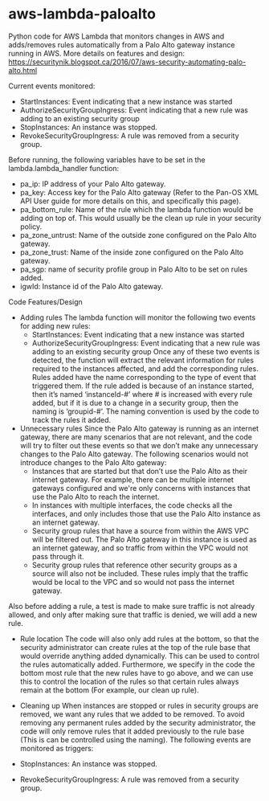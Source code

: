 # aws-lambda-paloalto

Python code for AWS Lambda that monitors changes in AWS and adds/removes rules automatically from a Palo Alto gateway instance running in AWS.
More details on features and design: https://securitynik.blogspot.ca/2016/07/aws-security-automating-palo-alto.html

Current events monitored:
  * StartInstances: Event indicating that a new instance was started
  * AuthorizeSecurityGroupIngress: Event indicating that a new rule was adding to an existing security group
  * StopInstances: An instance was stopped.
  * RevokeSecurityGroupIngress: A rule was removed from a security group.

Before running, the following variables have to be set in the lambda.lambda_handler function:
  * pa_ip: IP address of your Palo Alto gateway.
  * pa_key: Access key for the Palo Alto gateway (Refer to the Pan-OS XML API User guide for more details on this, and specifically this page).
  * pa_bottom_rule: Name of the rule which the lambda function would be adding on top of. This would usually be the clean up rule in your security policy.
  * pa_zone_untrust: Name of the outside zone configured on the Palo Alto gateway.
  * pa_zone_trust: Name of the inside zone configured on the Palo Alto gateway.
  * pa_sgp: name of security profile group in Palo Alto to be set on rules added.
  * igwId: Instance id of the Palo Alto gateway.
  
Code Features/Design
 * Adding rules
  The lambda function will monitor the following two events for adding new rules:
    * StartInstances: Event indicating that a new instance was started
    * AuthorizeSecurityGroupIngress: Event indicating that a new rule was adding to an existing security group
  Once any of these two events is detected, the function will extract the relevant information for rules required to the instances affected, and add the corresponding rules.
  Rules added have the name corresponding to the type of event that triggered them. If the rule added is because of an instance started, then it’s named ‘instanceId-#’ where # is increased with every rule added, but if it is due to a change in a security group, then the naming is ‘groupid-#’. The naming convention is used by the code to track the rules it added.
 * Unnecessary rules
  Since the Palo Alto gateway is running as an internet gateway, there are many scenarios that are not relevant, and the code will try to filter out these events so that we don’t make any unnecessary changes to the Palo Alto gateway. The following scenarios would not introduce changes to the Palo Alto gateway:
   * Instances that are started but that don’t use the Palo Alto as their internet gateway. For example, there can be multiple internet gateways configured and we're only concerns with instances that use the Palo Alto to reach the internet.
   * In instances with multiple interfaces, the code checks all the interfaces, and only includes those that use the Palo Alto instance as an internet gateway.
   * Security group rules that have a source from within the AWS VPC will be filtered out. The Palo Alto gateway in this instance is used as an internet gateway, and so traffic from within the VPC would not pass through it.
   * Security group rules that reference other security groups as a source will also not be included. These rules imply that the traffic would be local to the VPC and so would not pass the internet gateway.
 
 Also before adding a rule, a test is made to make sure traffic is not already allowed, and only after making sure that traffic is denied, we will add a new rule.
 
 * Rule location
 The code will also only add rules at the bottom, so that the security administrator can create rules at the top of the rule base that would override anything added dynamically. This can be used to control the rules automatically added. Furthermore, we specify in the code the bottom most rule that the new rules have to go above, and we can use this to control the location of the rules so that certain rules always remain at the bottom (For example, our clean up rule).

 * Cleaning up
 When instances are stopped or rules in security groups are removed, we want any rules that we added to be removed. To avoid removing any permanent rules added by the security administrator, the code will only remove rules that it added previously to the rule base (This is can be controlled using the naming). The following events are monitored as triggers:
  * StopInstances: An instance was stopped.
  * RevokeSecurityGroupIngress: A rule was removed from a security group.
